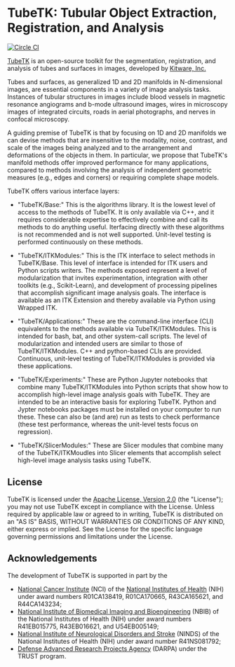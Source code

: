 TubeTK: Tubular Object Extraction, Registration, and Analysis
=============================================================

[![Circle CI](https://circleci.com/gh/KitwareMedical/TubeTK.svg?style=svg)](https://open.cdash.org/index.php?project=TubeTK)

[TubeTK](http://www.tubetk.org) is an open-source toolkit for the segmentation, registration, and analysis of tubes and surfaces in images, developed by [Kitware, Inc.](http://www.kitware.com)

Tubes and surfaces, as generalized 1D and 2D manifolds in N-dimensional images, are essential components in a variety of image analysis tasks. Instances of tubular structures in images include blood vessels in magnetic resonance angiograms and b-mode ultrasound images, wires in microscopy images of integrated circuits, roads in aerial photographs, and nerves in confocal microscopy.

A guiding premise of TubeTK is that by focusing on 1D and 2D manifolds we can devise methods that are insensitive to the modality, noise, contrast, and scale of the images being analyzed and to the arrangement and deformations of the objects in them. In particular, we propose that TubeTK's manifold methods offer improved performance for many applications, compared to methods involving the analysis of independent geometric measures (e.g., edges and corners) or requiring complete shape models.

TubeTK offers various interface layers:

* "TubeTK/Base:" This is the algorithms library.   It is the lowest level of access to the methods of TubeTK.  It is only available via C++, and it requires considerable expertise to effectively combine and call its methods to do anything useful.   Iterfacing directly with these algorithms is not recommended and is not well supported.   Unit-level testing is performed continuously on these methods.

* "TubeTK/ITKModules:" This is the ITK interface to select methods in TubeTK/Base.  This level of interface is intended for ITK users and Python scripts writers.  The methods exposed represent a level of modularization that invites experimentation, integration with other toolkits (e.g., Scikit-Learn), and development of processing pipelines that accomplish significant image analysis goals.  The interface is available as an ITK Extension and thereby available via Python using Wrapped ITK.

* "TubeTK/Applications:" These are the command-line interface (CLI) equivalents to the methods available via TubeTK/ITKModules.  This is intended for bash, bat, and other system-call scripts.  The level of modularization and intended users are similar to those of TubeTK/ITKModules.  C++ and python-based CLIs are provided.  Continuous, unit-level testing of TubeTK/ITKModules is provided via these applications.

* "TubeTK/Experiments:" These are Python Jupyter notebooks that combine many TubeTK/ITKModules into Python scripts that show how to accomplish high-level image analysis goals with TubeTK.  They are intended to be an interactive basis for exploring TubeTK.  Python and Jypter notebooks packages must be installed on your computer to run these. These can also be (and are) run as tests to check performance (these test performance, whereas the unit-level tests focus on regression).

* "TubeTK/SlicerModules:"  These are Slicer modules that combine many of the TubeTK/ITKMoudles into Slicer elements that accomplish select high-level image analysis tasks using TubeTK.

License
-------

TubeTK is licensed under the [Apache License, Version 2.0](http://www.apache.org/licenses/LICENSE-2.0) (the "License"); you may not use TubeTK except in compliance with the License. Unless required by applicable law or agreed to in writing, TubeTK is distributed on an "AS IS" BASIS, WITHOUT WARRANTIES OR CONDITIONS OF ANY KIND, either express or implied. See the License for the specific language governing permissions and limitations under the License.

Acknowledgements
----------------

The development of TubeTK is supported in part by the

* [National Cancer Institute](http://www.cancer.gov‎) (NCI) of the [National Institutes of Health](http://www.nih.gov) (NIH) under award numbers R01CA138419, R01CA170665, R43CA165621, and R44CA143234;
* [National Institute of Biomedical Imaging and Bioengineering](http://www.nibib.nih.gov) (NBIB) of the National Institutes of Health (NIH) under award numbers R41EB015775, R43EB016621, and U54EB005149;
* [National Institute of Neurological Disorders and Stroke](http://www.ninds.nih.gov) (NINDS) of the National Institutes of Health (NIH) under award number R41NS081792;
* [Defense Advanced Research Projects Agency](http://www.darpa.mil) (DARPA) under the TRUST program.
